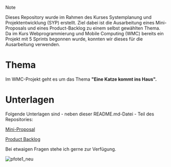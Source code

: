 > [!NOTE]
> Dieses Repository wurde im Rahmen des Kurses Systemplanung und Projektentwicklung (SYP) erstellt. Ziel dabei ist die Ausarbeitung eines Mini-Proposals und eines Product-Backlog zu einem selbst gewählten Thema. Da im Kurs Webprogrammierung und Mobile Computing (WMC) bereits ein Projekt mit 5 Sprints begonnen wurde, konnten wir dieses für die Ausarbeitung verwenden.


# Thema
Im WMC-Projekt geht es um das Thema **"Eine Katze kommt ins Haus".**


# Unterlagen

Folgende Unterlagen sind - neben dieser README.md-Datei - Teil des Repositories:

[Mini-Proposal](ProjectProposal_WMC_Huber.pdf)

[Product Backlog](ProductBacklog.xlsx)

Bei etwaigen Fragen stehe ich gerne zur Verfügung.



![pfote1_neu](https://github.com/juhuber2/effortEstimationSyp/assets/145586660/9a9be95b-5ef9-4b94-9e6c-ebd558aab0ad)
